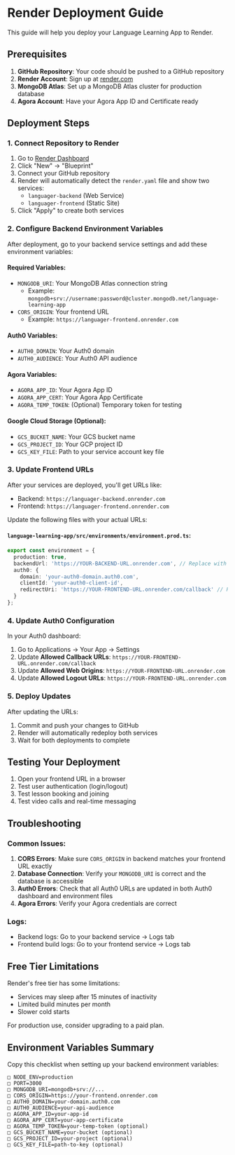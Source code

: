# Render Deployment Guide

This guide will help you deploy your Language Learning App to Render.

## Prerequisites

1. **GitHub Repository**: Your code should be pushed to a GitHub repository
2. **Render Account**: Sign up at [render.com](https://render.com)
3. **MongoDB Atlas**: Set up a MongoDB Atlas cluster for production database
4. **Agora Account**: Have your Agora App ID and Certificate ready

## Deployment Steps

### 1. Connect Repository to Render

1. Go to [Render Dashboard](https://dashboard.render.com)
2. Click "New" → "Blueprint"
3. Connect your GitHub repository
4. Render will automatically detect the `render.yaml` file and show two services:
   - `languager-backend` (Web Service)
   - `languager-frontend` (Static Site)
5. Click "Apply" to create both services

### 2. Configure Backend Environment Variables

After deployment, go to your backend service settings and add these environment variables:

#### Required Variables:
- `MONGODB_URI`: Your MongoDB Atlas connection string
  - Example: `mongodb+srv://username:password@cluster.mongodb.net/language-learning-app`
- `CORS_ORIGIN`: Your frontend URL
  - Example: `https://languager-frontend.onrender.com`

#### Auth0 Variables:
- `AUTH0_DOMAIN`: Your Auth0 domain
- `AUTH0_AUDIENCE`: Your Auth0 API audience

#### Agora Variables:
- `AGORA_APP_ID`: Your Agora App ID
- `AGORA_APP_CERT`: Your Agora App Certificate
- `AGORA_TEMP_TOKEN`: (Optional) Temporary token for testing

#### Google Cloud Storage (Optional):
- `GCS_BUCKET_NAME`: Your GCS bucket name
- `GCS_PROJECT_ID`: Your GCP project ID
- `GCS_KEY_FILE`: Path to your service account key file

### 3. Update Frontend URLs

After your services are deployed, you'll get URLs like:
- Backend: `https://languager-backend.onrender.com`
- Frontend: `https://languager-frontend.onrender.com`

Update the following files with your actual URLs:

#### `language-learning-app/src/environments/environment.prod.ts`:
```typescript
export const environment = {
  production: true,
  backendUrl: 'https://YOUR-BACKEND-URL.onrender.com', // Replace with actual URL
  auth0: {
    domain: 'your-auth0-domain.auth0.com',
    clientId: 'your-auth0-client-id',
    redirectUri: 'https://YOUR-FRONTEND-URL.onrender.com/callback' // Replace with actual URL
  }
};
```

### 4. Update Auth0 Configuration

In your Auth0 dashboard:
1. Go to Applications → Your App → Settings
2. Update **Allowed Callback URLs**: `https://YOUR-FRONTEND-URL.onrender.com/callback`
3. Update **Allowed Web Origins**: `https://YOUR-FRONTEND-URL.onrender.com`
4. Update **Allowed Logout URLs**: `https://YOUR-FRONTEND-URL.onrender.com`

### 5. Deploy Updates

After updating the URLs:
1. Commit and push your changes to GitHub
2. Render will automatically redeploy both services
3. Wait for both deployments to complete

## Testing Your Deployment

1. Open your frontend URL in a browser
2. Test user authentication (login/logout)
3. Test lesson booking and joining
4. Test video calls and real-time messaging

## Troubleshooting

### Common Issues:

1. **CORS Errors**: Make sure `CORS_ORIGIN` in backend matches your frontend URL exactly
2. **Database Connection**: Verify your `MONGODB_URI` is correct and the database is accessible
3. **Auth0 Errors**: Check that all Auth0 URLs are updated in both Auth0 dashboard and environment files
4. **Agora Errors**: Verify your Agora credentials are correct

### Logs:
- Backend logs: Go to your backend service → Logs tab
- Frontend build logs: Go to your frontend service → Logs tab

## Free Tier Limitations

Render's free tier has some limitations:
- Services may sleep after 15 minutes of inactivity
- Limited build minutes per month
- Slower cold starts

For production use, consider upgrading to a paid plan.

## Environment Variables Summary

Copy this checklist when setting up your backend environment variables:

```
□ NODE_ENV=production
□ PORT=3000
□ MONGODB_URI=mongodb+srv://...
□ CORS_ORIGIN=https://your-frontend.onrender.com
□ AUTH0_DOMAIN=your-domain.auth0.com
□ AUTH0_AUDIENCE=your-api-audience
□ AGORA_APP_ID=your-app-id
□ AGORA_APP_CERT=your-app-certificate
□ AGORA_TEMP_TOKEN=your-temp-token (optional)
□ GCS_BUCKET_NAME=your-bucket (optional)
□ GCS_PROJECT_ID=your-project (optional)
□ GCS_KEY_FILE=path-to-key (optional)
```
